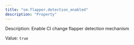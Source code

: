 ```yaml
---
title: "sm.flapper.detection_enabled"
description: "Property"
---
```


Description: Enable CI change flapper detection mechanism

Value: `true`